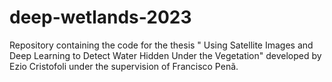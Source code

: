 # deep-wetlands-2023
Repository containing the code for the thesis " Using Satellite Images and Deep
Learning to Detect Water Hidden Under the Vegetation" developed by Ezio Cristofoli under the supervision of Francisco Penã.
